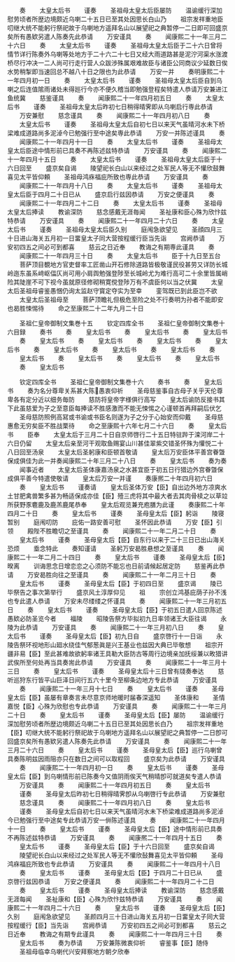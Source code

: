 <!-- { "loadSidebar": true } -->
　　奏
　　太皇太后书
　　谨奏
　　圣祖母太皇太后臣屡防
　　温谕缓行深加慰劳顷者所歴边境颇近乌喇二十五日已至其处因思长白山乃
　　祖宗发祥重地臣叨继大统不能躬行祭祀故于乌喇地方遥拜名山以展望祀之典暂停一二日即可回盛京矣所有愚欵另遣人陈奏先此恭请
　　万安谨具
　　奏
　　闻康熙二十一年三月二十六日
　　奏
　　太皇太后书
　　谨奏
　　圣祖母太皇太后臣于二十六日曾将情节详行陈奏外乌喇等处地方于二十六二十七日又经大雨道路甚是泥泞河渠水涨渡桥尽行冲决一二人尚可行走行营人众跋渉殊属艰难故臣与诸臣公同商议少延数日俟水势稍掣即当速回总不越八十日之限也为此恭请
　　万安一并
　　奏明康熙二十一年四月初一日
　　奏
　　太皇太后书
　　谨奏
　　圣祖母太皇太后臣自到乌喇之后连值隂雨诸处未得廵行今亦不便久稽当即勉强登程矣特遣人恭请万安兼进江鱼统冀
　　慈鉴谨具
　　奏
　　闻康熙二十一年四月初五日
　　奏
　　太皇太后书
　　谨奏
　　圣祖母太皇太后昨初七日稍得晴霁即从乌喇启行専此恭请
　　万安兼慰
　　慈念谨具
　　奏
　　闻康熙二十一年四月初八日
　　奏
　　太皇太后书
　　谨奏
　　圣祖母太皇太后自初七日以来天气虽晴河水未下桥梁难成道路尚多泥淖今已勉强行至中途矣専此恭请
　　万安一并陈述谨具
　　奏
　　闻康熙二十一年四月十一日
　　奏
　　太皇太后书
　　谨奏
　　圣祖母太皇太后臣途中情形前已具奏不再陈述兹特恭请
　　万安谨具
　　奏
　　闻康熙二十一年四月十五日
　　奏
　　太皇太后书
　　谨奏
　　圣祖母太皇太后臣于十六日回至
　　盛京矣自谒
　　陵望祀长白山以来经过之处军民人等无不懽欣鼓舞喜见太平皆仰頼
　　圣祖母鸿庥福庇所致也専此恭请
　　万安谨具
　　奏
　　闻康熙二十一年四月十八日
　　奏
　　太皇太后书
　　谨奏
　　圣祖母太皇太后臣于四月二十日已从
　　盛京启行兹因恭请
　　万安之便谨具
　　奏
　　闻康熙二十一年四月二十二日
　　奏
　　太皇太后书
　　谨奏
　　圣祖母太皇太后捧读
　　教谕深防
　　慈念感戴无涯毎闻
　　圣祉康和臣心殊为欣忭兹特恭请
　　万安谨具
　　奏
　　闻康熙二十一年四月二十六日
　　奏
　　太皇太后书
　　谨奏
　　圣祖母太皇太后臣久别
　　庭闱急欲望见
　　圣顔四月三十日进山海关五月初一日畱皇太子同大营按程缓行臣当先诣
　　宫阙恭请
　　万安初四五之间必可到都喜
　　慈云之日近奉
　　教诲之有期専此谨具
　　奏
　　闻康熙二十一年四月三十日
　　奏
　　太皇太后书
　　臣于十九日至五台
　　菩萨顶目覩地方官吏督率工匠凿山开石修除道路皆极敬谨民役甚劳又详防长城岭迤东虽系﨑岖偪仄尚可用小肩舆勉强登陟至长城岭尤为难行高可二十余里皆属峭险其陡崖不可下视今虽就原径修砌稍寛傥登陟万有不虞臣何以当之伏冀
　　太皇太后圣祖母睿鉴愚悃仍询太监赵守寳定夺实为至幸
　　銮驾既已到此臣岂不欲
　　太皇太后圣祖母至
　　菩萨顶瞻礼但极危至险之处不行奏明为孙者不能即安也曷胜悚惕待
　　命之至康熙二十二年九月二十日





　　圣祖仁皇帝御制文集巻十五
　　钦定四库全书
　　圣祖仁皇帝御制文集巻十六目録
　　奏书
　　奏
　　皇太后书
　　奏
　　皇太后书
　　奏
　　皇太后书
　　奏
　　皇太后书
　　奏
　　皇太后书
　　奏
　　皇太后书
　　奏
　　皇太后书
　　奏
　　皇太后书
　　奏
　　皇太后书
　　奏
　　皇太后书
　　奏
　　皇太后书
　　奏
　　皇太后书
　　奏
　　皇太后书
　　奏
　　皇太后书
　　奏
　　皇太后书















　　钦定四库全书
　　圣祖仁皇帝御制文集巻十六
　　奏书
　　奏
　　皇太后书
　　奏为名分尊卑关系甚大陈愚衷仰祈
　　圣母慈鉴事自古母子关乎天伦尊卑各有定分近以细务毎防
　　慈防将皇帝字様俱行高写
　　皇太后谕防反接书其下此虽慈爱为子之至意臣每捧读不胜感激而不能无悚惕之心谨顿首再拜嗣后伏乞
　　圣母慈防照例高冩或书谕或书臣名则遂为子之分于心始安而仰戴
　　圣母慈惠愈无穷矣臣不胜战栗待
　　命之至康熙十六年七月二十六日
　　奏
　　皇太后书
　　臣奉
　　太皇太后于三月二十日自京师啓行二十五日特驻跸于滦河岸二十六日仍留
　　太皇太后亲至河干观取鱼赐宴山川甚佳翠紫交错圣怀殊为懽悦二十八日回至汤泉
　　太皇太后圣躬康和臣顿首敬请
　　皇太后万安臣体平善宫眷曁保成俱佳为此一并奏闻康熙二十年三月二十八日
　　奏
　　皇太后书
　　奏为奏
　　闻事近者
　　太皇太后圣体康嘉汤泉之水甚宜臣于初五日行猎边外宫眷曁保成俱平善今特遣使敬请
　　皇太后万安一并谨
　　奏康熈二十年四月初六日
　　奏
　　皇太后书
　　谨奏请
　　皇太后圣体万安【臣】自出边外地方凉爽水土甘肥禽兽繁多甚为畅适保成亦佳【臣】殪三虎将其中最大者去其肉骨椟之以草竝所获野豕麅鹿及鹿羔鹿尾恭奉
　　皇太后观览兼充庖膳为此谨
　　奏康熙二十年四月二十日
　　奏
　　皇太后书
　　谨奏
　　圣母皇太后【臣】躬诣
　　陵寝暂别
　　庭闱叨防
　　庇佑一路安善可慰
　　圣怀因此恭请
　　万安【臣】引领
　　殿陛不胜瞻切之至谨具
　　奏
　　闻康熙二十一年二月二十日
　　奏
　　皇太后书
　　谨奏
　　圣母皇太后【臣】自东行以来于二十三日已出山海关恐烦
　　埀念特此
　　奏知谨请
　　圣躬万安曷胜悬想之至谨具
　　奏
　　闻康熙二十一年二月二十四日
　　奏
　　皇太后书
　　谨奏
　　圣母皇太后【臣】暌离
　　训诲思念日增恋恋之心须防不能忘也日前请候起居定防
　　慈鉴再此恭请
　　万安曷胜向往之至谨具
　　奏
　　闻康熙二十一年二月三十日
　　奏
　　皇太后书
　　谨奏
　　圣母皇太后【臣】于初四日至
　　盛京谒
　　陵已毕祭告之事次第举行
　　盛京风土淳厚仰见
　　祖
　　宗创立鸿基庇荫子孙不浅也专此遣人恭请
　　万安未尽缕缕之怀谨具
　　奏
　　闻康熙二十一年三月初五日
　　奏
　　皇太后书
　　谨奏
　　圣母皇太后【臣】于初五日遣人回京陈述愚欵必防圣览今者
　　福陵
　　昭陵告祭方毕拟初九日率领诸王大臣往谒
　　永陵为此恭请
　　万安谨具
　　奏
　　闻康熙二十一年三月初八日
　　奏
　　皇太后书
　　谨奏
　　圣母皇太后【臣】初九日自
　　盛京啓行十一日诣
　　永陵告祭环视地形山廻水绕佳气郁葱眞是兴王基业也兹因大典已毕敬想
　　祖宗开疆非易【臣】至此甚难故欲躬率诸王具勒大臣防古等周行边境亲加抚绥兼以畋猎讲武俟所至何处再当具奏耑此恭请
　　万安谨具
　　奏
　　闻康熙二十一年三月十三日
　　奏
　　皇太后书
　　谨奏
　　圣母皇太后十三日曾有牋奏奉达
　　慈听巡狩东行皆平山巨泽日间行五六十里今至柳条边地方专此恭请
　　万安谨具
　　奏
　　闻康熙二十一年三月十七日
　　奏
　　皇太后书
　　谨奏
　　圣母皇太后【臣】虽屡有章奏言未尽意京师地暖时届春深遥知
　　圣体康和
　　圣情嘉悦【臣】心殊为欣慰也专此恭请
　　万安谨具
　　奏
　　闻康熙二十一年三月二十日
　　奏
　　皇太后书
　　谨奏
　　圣母皇太后【臣】屡防
　　温谕缓行深加慰劳顷者所歴边境颇近乌喇二十五日已至其处因思长白乃
　　祖宗发祥重地【臣】叨继大统不能躬行祭祀故于乌喇地方遥拜名山以展望祀之典暂停一二日卽可回盛京矣所有愚欵另遣人陈奏先此恭请
　　万安谨具
　　奏
　　闻康熙二十一年三月二十六日
　　奏
　　皇太后书
　　谨奏
　　圣母皇太后【臣】巡行乌喇曾具奏陈明兹因雨阻亦只在数日之间可以取程回
　　盛京矣为此恭请
　　万安谨具
　　奏
　　闻康熙二十一年四月初一日
　　奏
　　皇太后书
　　谨奏
　　圣母皇太后【臣】到乌喇情形前已陈奏今又值阴雨俟天气稍晴卽可就道矣专遣人恭请
　　万安谨具
　　奏
　　闻康熙二十一年四月初五日
　　奏
　　皇太后书
　　谨奏
　　圣母皇太后昨初七日稍得晴霁卽从乌喇啓行专此恭请
　　万安兼慰
　　慈念谨具
　　奏
　　闻康熙二十一年四月初八日
　　奏
　　皇太后书
　　谨奏
　　圣母皇太后自初七日以来天气虽晴河水未下桥梁难成道路尚多泥淖今已勉强行至中途矣专此恭请万安一倂陈述谨具
　　奏
　　闻康熙二十一年四月十一日
　　奏
　　皇太后书
　　谨奏
　　圣母皇太后【臣】途中情形前已具奏不再陈述兹特恭请
　　万安谨具
　　奏
　　闻康熈二十一年四月十五日
　　奏
　　皇太后书
　　谨奏
　　圣母皇太后【臣】于十六日回至
　　盛京矣自谒
　　陵望祀长白山以来经过之处军民人等无不懽欣鼔舞喜见太平皆仰頼
　　圣母鸿庥福庇所致也专此恭请
　　万安谨具
　　奏
　　闻康熙二十一年四月十八日
　　奏
　　皇太后书
　　谨奏
　　圣母皇太后【臣】于四月二十日已从
　　盛京啓行兹因恭请
　　万安之便谨具
　　奏
　　闻康熙二十一年四月二十二日
　　奏
　　皇太后书
　　谨奏
　　圣母皇太后捧读
　　教谕深防
　　慈念感戴无涯每闻
　　圣祉康和【臣】心殊为欣忭兹特恭请
　　万安谨具
　　奏
　　闻康熙二十一年四月二十六日
　　奏
　　皇太后书
　　谨奏
　　圣母皇太后【臣】久别
　　庭闱急欲望见
　　圣颜四月三十日进山海关五月初一日畱皇太子同大营按程缓行【臣】当先诣
　　宫阙恭请
　　万安初四五之间必可到都喜
　　慈云之日近奉
　　教诲之有期专此谨具
　　奏
　　闻康熙二十一年四月三十日
　　奏
　　皇太后书
　　奏为恭请
　　万安兼陈微衷仰祈
　　睿鉴事【臣】随侍
　　圣祖母临幸乌喇代兴安拜察地方朝夕欣奉

